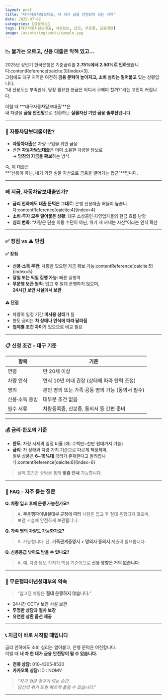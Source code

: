 ```yaml
---
layout: post
title: "대구자동차담보대출, 내 차가 금융 안전망이 되는 이유"
date: 2025-07-02
categories: [금융정보]
tags: [대구자동차담보대출, 차량담보, 급전, 무운행, 금융대안]
image: /assets/img/posts/sample.jpg
---
```


### 📉 물가는 오르고, 신용 대출은 막혀 있고…  
2025년 상반기 한국은행은 기준금리를 **2.75%에서 2.50%로 인하**했습니다:contentReference[oaicite:3]{index=3}.  
그럼에도 대구 지역은 여전히 **금융 문턱이 높아지고, 소비 심리는 얼어붙고** 있는 상황입니다.  
“내 신용도는 부족한데, 당장 필요한 현금은 어디서 구해야 할까?”라는 고민이 커집니다.

이럴 때 **‘대구자동차담보대출’**은  
내 차량을 **금융 안전망**으로 전환하는 **실물자산 기반 금융 솔루션**입니다.

---

### 🚗 자동차담보대출이란?  
- **자동차대출**은 차량 구입을 위한 금융  
- 반면 **자동차담보대출**은 이미 소유한 차량을 담보로  
  → **당장의 자금을 확보**하는 방식

즉, 이 대출은  
**“신용이 아닌, 내가 가진 실물 자산으로 금융을 열어가는 접근”**입니다.

---

### 왜 지금, 자동차담보대출인가?

- **금리 인하에도 대출 문턱은 그대로**: 은행 신용대출 허들이 높습니다:contentReference[oaicite:4]{index=4}  
- **소비·투자 모두 얼어붙은 상황**: 대구 소상공인·자영업자들의 현금 흐름 난항  
- **심리 변화**: “차량은 단순 이동 수단이 아닌, 위기 때 꺼내는 자산”이라는 인식 확산

---

### ✅ 장점 vs ⚠️ 단점

#### ✅ 장점
- **신용·소득 무관**: 차량만 있으면 자금 확보 가능:contentReference[oaicite:5]{index=5}  
- **당일 또는 익일 집행 가능**: 빠른 실행력  
- **무운행 보관 원칙**: 입고 후 절대 운행하지 않으며,  
  **24시간 보안 시설에서 보관**

#### ⚠️ 단점
- 차량이 일정 기간 **미사용 상태**가 됨  
- 한도·금리는 **차 상태나 연식에 따라 달라짐**  
- **업체별 조건 차이**가 있으므로 비교 필요

---

### 📋 신청 조건 – 대구 기준

| 항목       | 기준 |
|------------|------|
| 연령       | 만 20세 이상 |
| 차량 연식  | 연식 10년 이내 권장 (상태에 따라 탄력 조정) |
| 명의       | 본인 명의 또는 가족·공동 명의 가능 (동의서 필수) |
| 신용·소득 증빙 | 대부분 조건 없음 |
| 필수 서류  | 차량등록증, 신분증, 동의서 등 간편 준비

---

### 💰 금리·한도의 기준

- **한도**: 차량 시세의 일정 비율 (예: 수백만~천만 원대까지 가능)  
- **금리**: 차 상태와 차량 가치 기준으로 다르게 책정되며,  
  일부 상품은 **6~19%대** 금리가 존재한다고 알려집니다:contentReference[oaicite:6]{index=6}  

> 실제 조건은 상담을 통해 **맞춤 안내** 가능합니다.

---

### 🤔 FAQ – 자주 묻는 질문

**Q. 차량 입고 후에 운행 가능한가요?**  
> A. **무운행파이낸셜대부 규정에 따라** 차량은 입고 후 절대 운행되지 않으며,  
> 보안 시설에 안전하게 보관됩니다.

**Q. 가족 명의 차량도 가능한가요?**  
> A. 가능합니다. 단, **가족관계증명서 + 명의자 동의서** 제출이 필요합니다.

**Q. 신용등급 낮아도 받을 수 있나요?**  
> A. 예. 차량 담보 가치가 핵심 기준이므로 **신용 영향은 거의 없습니다**.

---

### 🔐 무운행파이낸셜대부의 약속

> “입고된 차량은 **절대 운행하지 않습니다.**”

- 24시간 CCTV 보안 시설 보관  
- **투명한 상담과 절차 보장**  
- **유연한 상환 옵션 제공**

---

### 📞 지금이 바로 시작할 때입니다  
금리 인하에도 소비 심리는 얼어붙고, 은행 문턱은 여전합니다.  
이럴 때 **내 차 한 대가 금융 안전망이 될 수 있습니다.**

- **전화 상담:** 010‑4305‑8520  
- **카카오톡 상담:** ID : NOMV

> *“차가 현금 창구가 되는 순간,  
> 당신의 위기 또한 빠르게 풀릴 수 있습니다.”*

---
